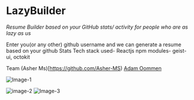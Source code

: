 # LazyBuilder
_Resume Builder based on your GitHub stats/ activity for people who are as lazy as us_
<br/>

Enter you(or any other) github username and we can generate a resume based on your github Stats
Tech stack used- Reactjs
npm modules- geist-ui, octokit

Team
(Asher Ms)[https://github.com/Asher-MS)
[Adam Oommen](https://github.com/weberstills)

![Image-1](https://pic-hoster.net/images/2021/09/04/Screenshot-11.png)

![image-2](https://pic-hoster.net/images/2021/09/04/Screenshot-13.png)
![Image-3](https://pic-hoster.net/images/2021/09/04/Screenshot-16.png)

